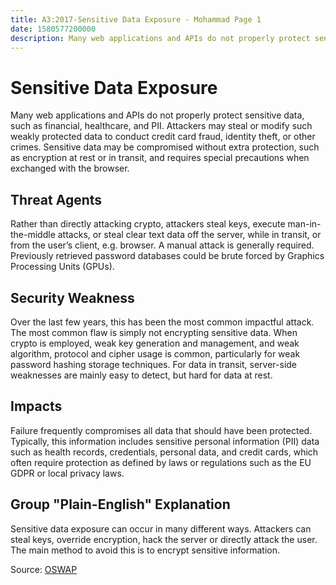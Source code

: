 ```yaml
---
title: A3:2017-Sensitive Data Exposure - Mohammad Page 1
date: 1580577200000
description: Many web applications and APIs do not properly protect sensitive data, such as financial, healthcare, and PII. Attackers may steal or modify such weakly protected data to conduct credit card fraud, identity theft, or other crimes. Sensitive data may be compromised without extra protection, such as encryption at rest or in transit, and requires special precautions when exchanged with the browser.
---
```


# Sensitive Data Exposure
Many web applications and APIs do not properly protect sensitive data, such as financial, healthcare, and PII. Attackers may steal or modify such weakly protected data to conduct credit card fraud, identity theft, or other crimes. Sensitive data may be compromised without extra protection, such as encryption at rest or in transit, and requires special precautions when exchanged with the browser.

## Threat Agents
Rather than directly attacking crypto, attackers steal keys, execute man-in-the-middle attacks, or steal clear text data off the server, while in transit, or from the user’s client, e.g. browser. A manual attack is generally required. Previously retrieved password databases could be brute forced by Graphics Processing Units (GPUs).

## Security Weakness
Over the last few years, this has been the most common impactful attack. The most common flaw is simply not encrypting sensitive data. When crypto is employed, weak key generation and management, and weak algorithm, protocol and cipher usage is common, particularly for weak password hashing storage techniques. For data in transit, server-side weaknesses are mainly easy to detect, but hard for data at rest.

## Impacts
Failure frequently compromises all data that should have been protected. Typically, this information includes sensitive personal information (PII) data such as health records, credentials, personal data, and credit cards, which often require protection as defined by laws or regulations such as the EU GDPR or local privacy laws.

## Group "Plain-English" Explanation
Sensitive data exposure can occur in many different ways. Attackers can steal keys, override encryption, hack the server or directly attack the user. The main method to avoid this is to encrypt sensitive information. 

Source: [OSWAP](https://owasp.org/www-project-top-ten/2017/A3_2017-Sensitive_Data_Exposure)
